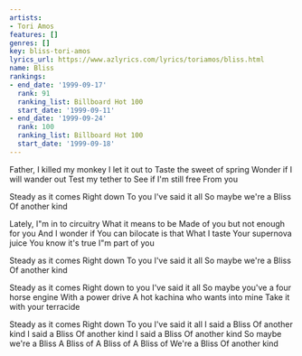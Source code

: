 ```yaml
---
artists:
- Tori Amos
features: []
genres: []
key: bliss-tori-amos
lyrics_url: https://www.azlyrics.com/lyrics/toriamos/bliss.html
name: Bliss
rankings:
- end_date: '1999-09-17'
  rank: 91
  ranking_list: Billboard Hot 100
  start_date: '1999-09-11'
- end_date: '1999-09-24'
  rank: 100
  ranking_list: Billboard Hot 100
  start_date: '1999-09-18'
---
```


Father, I killed my monkey
I let it out to
Taste the sweet of spring
Wonder if I will wander out
Test my tether to 
See if I'm still free
From you

Steady as it comes
Right down
To you
I've said it all
So maybe we're a Bliss
Of another kind

Lately, I"m in to circuitry
What it means to be
Made of you but not enough for you
And I wonder if
You can bilocate is that
What I taste
Your supernova juice
You know it's true I"m part of you

Steady as it comes
Right down
To you
I've said it all
So maybe we're a Bliss
Of another kind

Steady as it comes
Right down to you
I've said it all
So maybe you've a four horse engine
With a power drive
A hot kachina who wants into mine
Take it with your terracide

Steady as it comes
Right down
To you
I've said it all
I said a Bliss
Of another kind
I said a Bliss
Of another kind
I said a Bliss
Of another kind
So maybe we're a Bliss
A Bliss of
A Bliss of A Bliss of We're a Bliss
Of another kind



